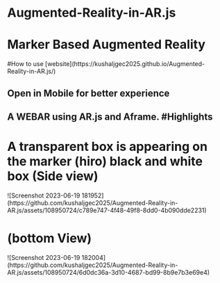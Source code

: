 # Augmented-Reality-in-AR.js
<h1>Marker Based Augmented Reality </h1>
#How to use
[website](https://kushaljgec2025.github.io/Augmented-Reality-in-AR.js/)

<h2> Open in Mobile for better experience <h2>
A WEBAR using AR.js and Aframe.
#Highlights
<h1>A transparent box is appearing on the marker (hiro) black and white box (Side view)</h1>
![Screenshot 2023-06-19 181952](https://github.com/kushaljgec2025/Augmented-Reality-in-AR.js/assets/108950724/c789e747-4f48-49f8-8dd0-4b090dde2231)
<h1>(bottom View)</h1>
![Screenshot 2023-06-19 182004](https://github.com/kushaljgec2025/Augmented-Reality-in-AR.js/assets/108950724/6d0dc36a-3d10-4687-bd99-8b9e7b3e69e4)

